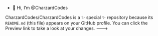 - 👋 Hi, I’m @CharzardCodes

CharzardCodes/CharzardCodes is a ✨ special ✨ repository because its `README.md` (this file) appears on your GitHub profile.
You can click the Preview link to take a look at your changes.
--->

